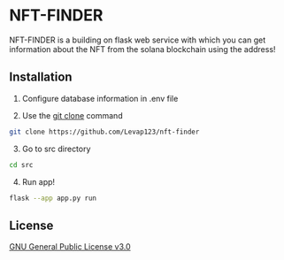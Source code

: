 
# NFT-FINDER

NFT-FINDER is a building on flask web service with which you can get information about the NFT from the solana blockchain using the address!

## Installation
1. Configure database information in .env file

2. Use the [git clone](https://git-scm.com/docs/git-clone) command

```bash
git clone https://github.com/Levap123/nft-finder
```
3. Go to src directory
```bash
cd src
```
4. Run app!
```bash
flask --app app.py run
```


## License
[GNU General Public License v3.0
](https://www.gnu.org/licenses/gpl-3.0.html)
